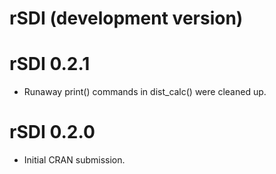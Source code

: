 # rSDI (development version)

# rSDI 0.2.1

* Runaway print() commands in dist_calc() were cleaned up.

# rSDI 0.2.0

* Initial CRAN submission.
